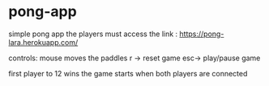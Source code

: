 # pong-app

simple pong app</b>
the players must access the link : https://pong-lara.herokuapp.com/</b></b>

controls: mouse moves the paddles</b>
r -> reset game</b>
esc-> play/pause game</b></b>

first player to 12 wins</b>
the game starts when both players are connected</b>
